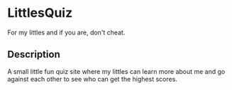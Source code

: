 # LittlesQuiz
For my littles and if you are, don't cheat.
## Description
A small little fun quiz site where my littles can learn more about me and go against each other to see who can get the highest scores.
